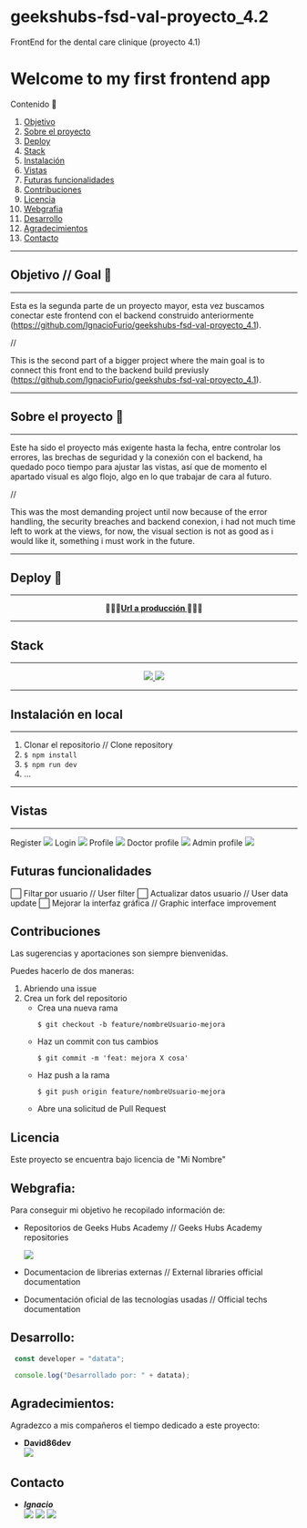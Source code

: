 # geekshubs-fsd-val-proyecto_4.2
FrontEnd for the dental care clinique (proyecto 4.1)

# Welcome to my first frontend app  

  <summary>Contenido 📝</summary>
  <ol>
    <li><a href="#objetivo-🎯">Objetivo</a></li>
    <li><a href="#sobre-el-proyecto-🔎">Sobre el proyecto</a></li>
    <li><a href="#deploy-🚀">Deploy</a></li>
    <li><a href="#stack">Stack</a></li>
    <li><a href="#instalación-en-local">Instalación</a></li>
    <li><a href="#vistas">Vistas</a></li>
    <li><a href="#futuras-funcionalidades">Futuras funcionalidades</a></li>
    <li><a href="#contribuciones">Contribuciones</a></li>
    <li><a href="#licencia">Licencia</a></li>
    <li><a href="#webgrafia">Webgrafia</a></li>
    <li><a href="#desarrollo">Desarrollo</a></li>
    <li><a href="#agradecimientos">Agradecimientos</a></li>
    <li><a href="#contacto">Contacto</a></li>
  </ol>
</details>

---

## Objetivo // Goal 🎯
---
Esta es la segunda parte de un proyecto mayor, esta vez buscamos conectar este frontend con el backend construido anteriormente (https://github.com/IgnacioFurio/geekshubs-fsd-val-proyecto_4.1).

//

This is the second part of a bigger project where the main goal is to connect this front end to the backend build previusly (https://github.com/IgnacioFurio/geekshubs-fsd-val-proyecto_4.1).

---
## Sobre el proyecto 🔎
---
Este ha sido el proyecto más exigente hasta la fecha, entre controlar los errores, las brechas de seguridad y la conexión con el backend, ha quedado poco tiempo para ajustar las vistas, así que de momento el apartado visual es algo flojo, algo en lo que trabajar de cara al futuro.

//

This was the most demanding project until now because of the error handling, the security breaches and backend conexion, i had not much time left to work at the views, for now, the visual section is not as good as i would like it, something i must work in the future.
  

  ---
## Deploy 🚀
---
<div align="center">
    🚀🚀🚀<a href="https://desarrollo.d3k85qm992iu7j.amplifyapp.com"><strong>Url a producción </strong></a>🚀🚀🚀
</div>

---
## Stack
---
<div align="center">
<a href="https://www.reactjs.com/">
    <img src= "https://img.shields.io/badge/React-20232A?style=for-the-badge&logo=react&logoColor=61DAFB"/>
</a>
<a href="https://developer.mozilla.org/es/docs/Web/JavaScript">
    <img src= "https://img.shields.io/badge/javascipt-EFD81D?style=for-the-badge&logo=javascript&logoColor=black"/>
</a>
 </div>

---
## Instalación en local
---
1. Clonar el repositorio // Clone repository
2. ` $ npm install `
3. ``` $ npm run dev ```
4. ...

---
## Vistas
---


Register
<img src="./images/register.png">
Login
<img src="./images/login.png">
Profile
<img src="./images/profile.png">
Doctor profile
<img src="./images/routines.png">
Admin profile
<img src="./images/exercises.png">

## Futuras funcionalidades

⬜ Filtar por usuario // User filter
⬜ Actualizar datos usuario  // User data update
⬜ Mejorar la interfaz gráfica  // Graphic interface improvement

## Contribuciones
Las sugerencias y aportaciones son siempre bienvenidas.  

Puedes hacerlo de dos maneras:

1. Abriendo una issue
2. Crea un fork del repositorio
    - Crea una nueva rama  
        ```
        $ git checkout -b feature/nombreUsuario-mejora
        ```
    - Haz un commit con tus cambios 
        ```
        $ git commit -m 'feat: mejora X cosa'
        ```
    - Haz push a la rama 
        ```
        $ git push origin feature/nombreUsuario-mejora
        ```
    - Abre una solicitud de Pull Request

## Licencia
Este proyecto se encuentra bajo licencia de "Mi Nombre"

## Webgrafia:
Para conseguir mi objetivo he recopilado información de:
- Repositorios de Geeks Hubs Academy  // Geeks Hubs Academy repositories

  <a href="https://github.com/GeeksHubsAcademy/FSDVLC0123ReactTutoria1" target="_blank"><img src="https://img.shields.io/badge/github-24292F?style=for-the-badge&logo=github&logoColor=white" target="_blank"></a>
- Documentacion de librerias externas // External libraries official documentation
- Documentación oficial de las tecnologías usadas // Official techs documentation

## Desarrollo:

``` js
 const developer = "datata";

 console.log("Desarrollado por: " + datata);
```  

## Agradecimientos:

Agradezco a mis compañeros el tiempo dedicado a este proyecto:

- **David86dev**  
<a href="https://github.com/Dave86dev" target="_blank"><img src="https://img.shields.io/badge/github-24292F?style=for-the-badge&logo=github&logoColor=white" target="_blank"></a> 




## Contacto

- ***Ignacio***  
<a href="https://www.github.com/userGithub/" target="_blank"><img src="https://img.shields.io/badge/github-24292F?style=for-the-badge&logo=github&logoColor=green" target="_blank"></a> 
<a href = "mailto:bichoifj@gmail.com"><img src="https://img.shields.io/badge/Gmail-C6362C?style=for-the-badge&logo=gmail&logoColor=white" target="_blank"></a>
<a href="https://www.linkedin.com/in/linkedinUser/" target="_blank"><img src="https://img.shields.io/badge/-LinkedIn-%230077B5?style=for-the-badge&logo=linkedin&logoColor=white" target="_blank"></a> 
</p>
